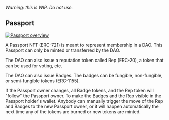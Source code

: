 _Warning: this is WIP. Do not use._

## Passport

[![Passport overview](https://cdn.loom.com/sessions/thumbnails/1fdc5c939543498b969f9fafc9e0f530-with-play.gif)](https://www.loom.com/share/1fdc5c939543498b969f9fafc9e0f530 "Passport overview")

A Passport NFT (ERC-721) is meant to represent membership in a DAO.
This Passport can only be minted or transferred by the DAO.

The DAO can also issue a reputation token called Rep (ERC-20), a token that can be used for voting, etc.

The DAO can also issue Badges. The badges can be fungible, non-fungible, or semi-fungible tokens (ERC-1155).

If the Passport owner changes, all Badge tokens, and the Rep token will "follow" the Passport owner. To make the Badges and the Rep visible in the Passport holder's wallet. Anybody can manually trigger the move of the Rep and Badges to the new Passport owner, or it will happen automatically the next time any of the tokens are burned or new tokens are minted.
